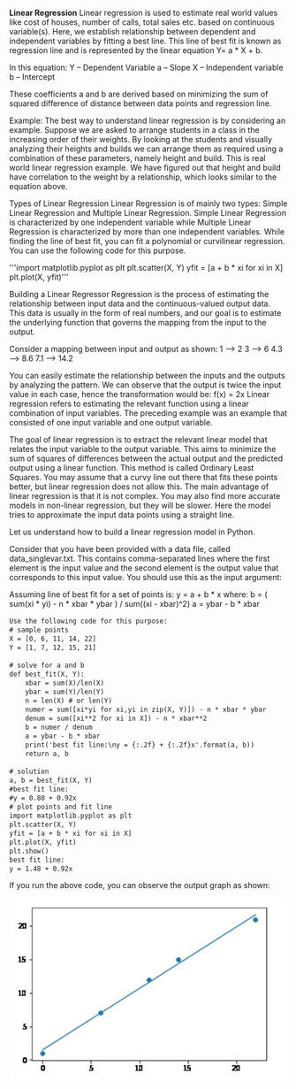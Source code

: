 **Linear Regression**
Linear regression is used to estimate real world values like cost of houses, number of calls, total sales etc. based on continuous variable(s). Here, we establish relationship between dependent and independent variables by fitting a best line. This line of best fit is known as regression line and is represented by the linear equation Y= a * X + b.

In this equation:
Y – Dependent Variable
a – Slope
X – Independent variable
b – Intercept

These coefficients a and b are derived based on minimizing the sum of squared difference of distance between data points and regression line.

Example:
The best way to understand linear regression is by considering an example. Suppose we are asked to arrange students in a class in the increasing order of their weights. By looking at the students and visually analyzing their heights and builds we can arrange them as required using a combination of these parameters, namely height and build. This is real world linear regression example. We have figured out that height and build have correlation to the weight by a relationship, which looks similar to the equation above.

Types of Linear Regression
Linear Regression is of mainly two types: Simple Linear Regression and Multiple Linear Regression. Simple Linear Regression is characterized by one independent variable while Multiple Linear Regression is characterized by more than one independent variables. While finding the line of best fit, you can fit a polynomial or curvilinear regression. You can use the following code for this purpose.

'''import matplotlib.pyplot as plt
    plt.scatter(X, Y)
    yfit = [a + b * xi for xi in X]
    plt.plot(X, yfit)'''

Building a Linear Regressor
Regression is the process of estimating the relationship between input data and the continuous-valued output data. This data is usually in the form of real numbers, and our goal is to estimate the underlying function that governs the mapping from the input to the output.

Consider a mapping between input and output as shown:
1 --> 2
3 --> 6
4.3 --> 8.6
7.1 --> 14.2

You can easily estimate the relationship between the inputs and the outputs by analyzing the pattern. We can observe that the output is twice the input value in each case, hence the transformation would be: f(x) = 2x
Linear regression refers to estimating the relevant function using a linear combination of input variables. The preceding example was an example that consisted of one input variable and one output variable.

The goal of linear regression is to extract the relevant linear model that relates the input variable to the output variable. This aims to minimize the sum of squares of differences between the actual output and the predicted output using a linear function. This method is called Ordinary Least Squares. You may assume that a curvy line out there that fits these points better, but linear regression does not allow this. The main advantage of linear regression is that it is not complex. You may also find more accurate models in non-linear regression, but they will be slower. Here the model tries to approximate the input data points using a straight line.

Let us understand how to build a linear regression model in Python.

Consider that you have been provided with a data file, called data_singlevar.txt. This contains comma-separated lines where the first element is the input value and the second element is the output value that corresponds to this input value. You should use this as the input argument:

Assuming line of best fit for a set of points is:
    y = a + b * x
    where: b = ( sum(xi * yi) - n * xbar * ybar ) / sum((xi - xbar)^2)
    a = ybar - b * xbar

    Use the following code for this purpose:
    # sample points
    X = [0, 6, 11, 14, 22]
    Y = [1, 7, 12, 15, 21]

    # solve for a and b
    def best_fit(X, Y):
        xbar = sum(X)/len(X)
        ybar = sum(Y)/len(Y)
        n = len(X) # or len(Y)
        numer = sum([xi*yi for xi,yi in zip(X, Y)]) - n * xbar * ybar
        denum = sum([xi**2 for xi in X]) - n * xbar**2
        b = numer / denum
        a = ybar - b * xbar
        print('best fit line:\ny = {:.2f} + {:.2f}x'.format(a, b))
        return a, b

    # solution
    a, b = best_fit(X, Y)
    #best fit line:
    #y = 0.80 + 0.92x
    # plot points and fit line
    import matplotlib.pyplot as plt
    plt.scatter(X, Y)
    yfit = [a + b * xi for xi in X]
    plt.plot(X, yfit)
    plt.show()
    best fit line:
    y = 1.48 + 0.92x

If you run the above code, you can observe the output graph as shown:

![](/Homework1/LinearRegressionGraph.jpg?raw=true "Linear Regression Graph")
